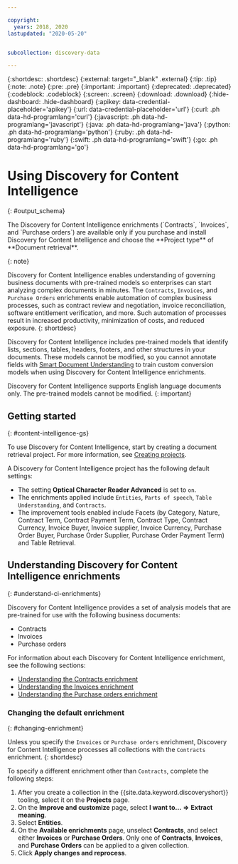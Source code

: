 ```yaml
---

copyright:
  years: 2018, 2020
lastupdated: "2020-05-20"


subcollection: discovery-data

---
```


{:shortdesc: .shortdesc}
{:external: target="_blank" .external}
{:tip: .tip}
{:note: .note}
{:pre: .pre}
{:important: .important}
{:deprecated: .deprecated}
{:codeblock: .codeblock}
{:screen: .screen}
{:download: .download}
{:hide-dashboard: .hide-dashboard}
{:apikey: data-credential-placeholder='apikey'} 
{:url: data-credential-placeholder='url'}
{:curl: .ph data-hd-programlang='curl'}
{:javascript: .ph data-hd-programlang='javascript'}
{:java: .ph data-hd-programlang='java'}
{:python: .ph data-hd-programlang='python'}
{:ruby: .ph data-hd-programlang='ruby'}
{:swift: .ph data-hd-programlang='swift'}
{:go: .ph data-hd-programlang='go'}

# Using Discovery for Content Intelligence
{: #output_schema}

<!-- ![Cloud Pak for Data only](images/cpdonly.png) --> The Discovery for Content Intelligence enrichments (`Contracts`, `Invoices`, and `Purchase orders`) are available only if you purchase and install Discovery for Content Intelligence and choose the **Project type** of **Document retrieval**.
{: note}

Discovery for Content Intelligence enables understanding of governing business documents with pre-trained models so enterprises can start analyzing complex documents in minutes. The `Contracts`, `Invoices`, and `Purchase Orders` enrichments enable automation of complex business processes, such as contract review and negotiation, invoice reconciliation, software entitlement verification, and more. Such automation of processes result in increased productivity, minimization of costs, and reduced exposure.
{: shortdesc}

Discovery for Content Intelligence includes pre-trained models that identify lists, sections, tables, headers, footers, and other structures in your documents. These models cannot be modified, so you cannot annotate fields with [Smart Document Understanding](/docs/discovery-data?topic=discovery-data-configuring-fields) to train custom conversion models when using Discovery for Content Intelligence enrichments.

Discovery for Content Intelligence supports English language documents only. The pre-trained models cannot be modified.
{: important}

## Getting started
{: #content-intelligence-gs}

To use Discovery for Content Intelligence, start by creating a document retrieval project. For more information, see [Creating projects](/docs/discovery-data?topic=discovery-data-projects).

A Discovery for Content Intelligence project has the following default settings:
  
- The setting **Optical Character Reader Advanced** is set to `on`.
- The enrichments applied include `Entities`, `Parts of speech`, `Table Understanding`, and `Contracts`.
- The improvement tools enabled include Facets (by Category, Nature, Contract Term, Contract Payment Term, Contract Type, Contract Currency, Invoice Buyer, Invoice supplier, Invoice Currency, Purchase Order Buyer, Purchase Order Supplier, Purchase Order Payment Term) and Table Retrieval.


## Understanding Discovery for Content Intelligence enrichments
{: #understand-ci-enrichments}

Discovery for Content Intelligence provides a set of analysis models that are pre-trained for use with the following business documents:

- Contracts
- Invoices
- Purchase orders

For information about each Discovery for Content Intelligence enrichment, see the following sections:

  - [Understanding the Contracts enrichment](/docs/discovery-data?topic=discovery-data-contracts-schema)
  - [Understanding the Invoices enrichment](/docs/discovery-data?topic=discovery-data-invoices)
  - [Understanding the Purchase orders enrichment](/docs/discovery-data?topic=discovery-data-purchase_orders)


### Changing the default enrichment
{: #changing-enrichment}

Unless you specify the `Invoices` or `Purchase orders` enrichment, Discovery for Content Intelligence processes all collections with the `Contracts` enrichment.
{: shortdesc}

To specify a different enrichment other than `Contracts`, complete the following steps:

1. After you create a collection in the {{site.data.keyword.discoveryshort}} tooling, select it on the **Projects** page.
1. On the **Improve and customize** page, select **I want to...** **=>** **Extract meaning**.
1. Select **Entities**.
1. On the **Available enrichments** page, unselect **Contracts**, and select either **Invoices** or **Purchase Orders**. Only one of **Contracts**, **Invoices**, and **Purchase Orders** can be applied to a given collection.
1. Click **Apply changes and reprocess**.
